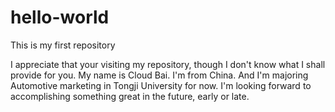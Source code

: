 # hello-world
This is my first repository

I appreciate that your visiting my repository, though I don't know what I shall provide for you. My name is Cloud Bai. I'm from China. And I'm majoring Automotive marketing in Tongji University for now. I'm looking forward to accomplishing something great in the future, early or late.
